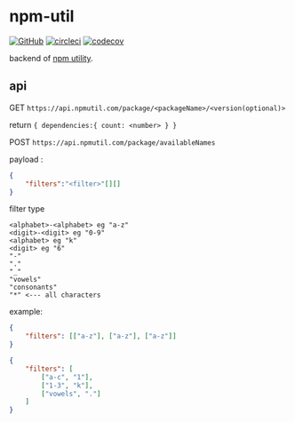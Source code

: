 # npm-util

[![GitHub](https://img.shields.io/github/license/tylim88/npm-util?color=blue)](https://github.com/tylim88/npm-util/blob/main/LICENSE) [![circleci](https://circleci.com/gh/tylim88/npm-util.svg?style=shield)](https://app.circleci.com/pipelines/github/tylim88/npm-util) [![codecov](https://codecov.io/gh/tylim88/npm-util/branch/main/graph/badge.svg?token=ydKwaMs7Yl)](https://codecov.io/gh/tylim88/npm-util)

backend of [npm utility](https://github.com/tylim88/npm-util-front-end).

## api

GET `https://api.npmutil.com/package/<packageName>/<version(optional)>`

return `{ dependencies:{ count: <number> } }`

POST `https://api.npmutil.com/package/availableNames`

payload :

```json
{
    "filters":"<filter>"[][]
}
```

filter type

```
<alphabet>-<alphabet> eg "a-z"
<digit>-<digit> eg "0-9"
<alphabet> eg "k"
<digit> eg "6"
"-"
"."
"_"
"vowels"
"consonants"
"*" <--- all characters

```

example:

```json
{
	"filters": [["a-z"], ["a-z"], ["a-z"]]
}
```

```json
{
	"filters": [
		["a-c", "1"],
		["1-3", "k"],
		["vowels", "."]
	]
}
```
